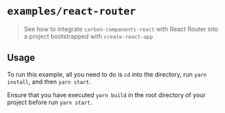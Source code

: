 # `examples/react-router`

> See how to integrate `carbon-components-react` with React Router into a
> project bootstrapped with `create-react-app`

## Usage

To run this example, all you need to do is `cd` into the directory, run
`yarn install`, and then `yarn start`.

Ensure that you have executed `yarn build` in the root directory of your project before run `yarn start`.

